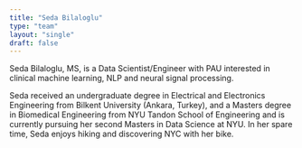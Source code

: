 ```yaml
---
title: "Seda Bilaloglu"
type: "team"
layout: "single"
draft: false
---
```


Seda Bilaloglu, MS, is a Data Scientist/Engineer with PAU interested in clinical machine learning, NLP and neural signal processing. 

Seda received an undergraduate degree in Electrical and Electronics Engineering from Bilkent University (Ankara, Turkey), and a Masters degree in Biomedical Engineering from NYU Tandon School of Engineering and is currently pursuing her second Masters in Data Science at NYU. 
In her spare time, Seda enjoys hiking and discovering NYC with her bike.
